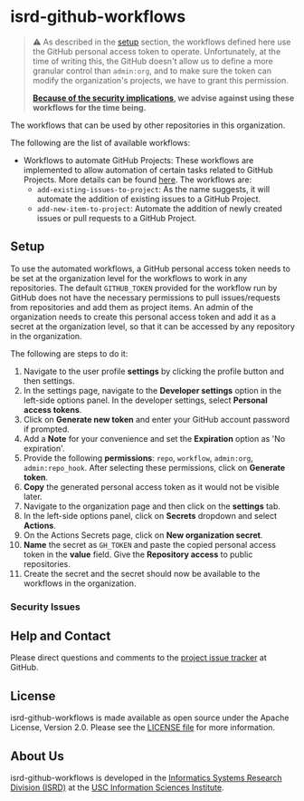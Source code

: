 # isrd-github-workflows


> :warning: As described in the [setup](#setup) section, the workflows defined here use the GitHub personal access token to operate. Unfortunately, at the time of writing this, the GitHub doesn't allow us to define a more granular control than `admin:org`, and to make sure the token can modify the organization's projects, we have to grant this permission.
> 
> **[Because of the security implications](#security-issues), we advise against using these workflows for the time being.**


The workflows that can be used by other repositories in this organization.

The following are the list of available workflows:

- Workflows to automate GitHub Projects: These workflows are implemented to allow automation of certain tasks related to GitHub Projects. More details can be found [here](docs/user-docs/github-projects.md). The workflows are:
  - `add-existing-issues-to-project`: As the name suggests, it will automate the addition of existing issues to a GitHub Project. 
  - `add-new-item-to-project`: Automate the addition of newly created issues or pull requests to a GitHub Project.


## Setup

To use the automated workflows, a GitHub personal access token needs to be set at the organization level for the workflows to work in any repositories. The default `GITHUB_TOKEN` provided for the workflow run by GitHub does not have the necessary permissions to pull issues/requests from repositories and add them as project items. An admin of the organization needs to create this personal access token and add it as a secret at the organization level, so that it can be accessed by any repository in the organization.

The following are steps to do it:

1. Navigate to the user profile **settings** by clicking the profile button and then settings.
2. In the settings page, navigate to the **Developer settings** option in the left-side options panel. In the developer settings, select **Personal access tokens**. 
3. Click on **Generate new token** and enter your GitHub account password if prompted. 
4. Add a **Note** for your convenience and set the **Expiration** option as 'No expiration'.
5. Provide the following **permissions**: `repo`, `workflow`, `admin:org`, `admin:repo_hook`. After selecting these permissions, click on **Generate token**.
6.  **Copy** the generated personal access token as it would not be visible later.
7.  Navigate to the organization page and then click on the **settings** tab.
8.  In the left-side options panel, click on **Secrets** dropdown and select **Actions**.
9.  On the Actions Secrets page, click on **New organization secret**.
10.  **Name** the secret as `GH_TOKEN` and paste the copied personal access token in the **value** field. Give the **Repository access** to public repositories.
11.  Create the secret and the secret should now be available to the workflows in the organization.

### Security Issues

<!-- TODO -->



## Help and Contact

Please direct questions and comments to the [project issue tracker](https://github.com/informatics-isi-edu/isrd-github-workflows/issues) at GitHub.

## License

isrd-github-workflows is made available as open source under the Apache License, Version 2.0. Please see the [LICENSE file](LICENSE) for more information.

## About Us

isrd-github-workflows is developed in the [Informatics Systems Research Division (ISRD)](http://isrd.isi.edu/) at the [USC Information Sciences Institute](http://www.isi.edu).